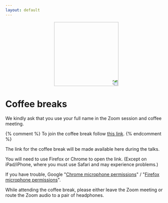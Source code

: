 ```yaml
---
layout: default
---
```


<p align="center">
  <img width="200" height="200" style="transform: rotate(0.5turn);" src="https://upload.wikimedia.org/wikipedia/commons/1/18/Rational_points_of_bounded_height_outside_the_27_lines_on_Clebsch%27s_diagonal_cubic_surface.png">
</p>

# Coffee breaks

We kindly ask that you use your full name in the Zoom session and coffee meeting.

{% comment %}
To join the coffee break follow <a href="https://gather.town/app/gydS2CrSzdjNziPC/ZORP">this link</a>.
{% endcomment %}

The link for the coffee break will be made available here during the talks.

You will need to use Firefox or Chrome to open the link. (Except on iPad/iPhone, where you must use Safari and may experience problems.)

If you have trouble, Google "<a href="https://support.google.com/chrome/answer/2693767">Chrome microphone permissions</a>" / "<a href="https://support.mozilla.org/en-US/kb/how-manage-your-camera-and-microphone-permissions#w_changing-microphone-permissions">Firefox microphone permissions</a>".

While attending the coffee break, please either leave the Zoom meeting or route the Zoom audio to a pair of headphones.

